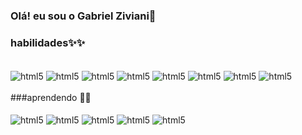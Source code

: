 ### Olá! eu sou o Gabriel Ziviani👋



### habilidades✨✨

<div style="display:inline_block;">
<br/>

<img align="center" src="https://img.shields.io/badge/HTML-239120?style=for-the-badge&logo=html5&logoColor=white" alt="html5">
<img align="center" src="https://img.shields.io/badge/CSS-239120?&style=for-the-badge&logo=css3&logoColor=white" alt="html5">
<img align="center" src="https://img.shields.io/badge/JavaScript-F7DF1E?style=for-the-badge&logo=javascript&logoColor=black" alt="html5">
<img align="center" src="https://img.shields.io/badge/Bootstrap-563D7C?style=for-the-badge&logo=bootstrap&logoColor=white" alt="html5">
<img align="center" src="https://img.shields.io/badge/C%2B%2B-00599C?style=for-the-badge&logo=c%2B%2B&logoColor=white" alt="html5">
<img align="center" src="https://img.shields.io/badge/MySQL-00000F?style=for-the-badge&logo=mysql&logoColor=white" alt="html5">
 <img align="center" src="https://img.shields.io/badge/Java-ED8B00?style=for-the-badge&logo=java&logoColor=white" alt="html5">
   <img align="center" src="https://img.shields.io/badge/React-20232A?style=for-the-badge&logo=react&logoColor=61DAFB" alt="html5">


</div>
</br>
###aprendendo 📜📜

<div style="display:inline_block;">
  <br/>
  
  <img align="center" src="https://img.shields.io/badge/PHP-777BB4?style=for-the-badge&logo=php&logoColor=white" alt="html5">
 
  <img align="center" src="https://img.shields.io/badge/Python-14354C?style=for-the-badge&logo=python&logoColor=white" alt="html5">
  <img align="center" src="https://img.shields.io/badge/React-20232A?style=for-the-badge&logo=react&logoColor=61DAFB" alt="html5">
  <img align="center" src="https://img.shields.io/badge/jQuery-0769AD?style=for-the-badge&logo=jquery&logoColor=white" alt="html5">
  <img align="center" src="https://img.shields.io/badge/MongoDB-4EA94B?style=for-the-badge&logo=mongodb&logoColor=white" alt="html5">

  </div>

